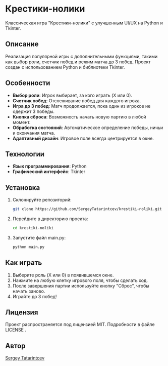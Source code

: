 # Крестики-нолики

Классическая игра "Крестики-нолики" с улучшенным UI/UX на Python и Tkinter.

## Описание
Реализация популярной игры с дополнительными функциями, такими как выбор роли, счетчик побед и режим матча до 3 побед. Проект создан с использованием Python и библиотеки Tkinter.

## Особенности
- **Выбор роли**: Игрок выбирает, за кого играть (X или 0).
- **Счетчик побед**: Отслеживание побед для каждого игрока.
- **Игра до 3 побед**: Матч продолжается, пока один из игроков не одержит 3 победы.
- **Кнопка сброса**: Возможность начать новую партию в любой момент.
- **Обработка состояний**: Автоматическое определение победы, ничьи и окончания матча.
- **Адаптивный дизайн**: Игровое поле всегда центрируется в окне.

## Технологии
- **Язык программирования**: Python  
- **Графический интерфейс**: Tkinter  

## Установка
1. Склонируйте репозиторий:
   ```bash
   git clone https://github.com/SergeyTatarintcev/krestiki-noliki.git
   ```
2. Перейдите в директорию проекта:
    ```bash
    cd krestiki-noliki
    ```
3. Запустите файл main.py:
    ```bash
    python main.py
    ```
## Как играть

1. Выберите роль (X или 0) в появившемся окне.
2. Нажмите на любую клетку игрового поля, чтобы сделать ход.
3. После завершения партии используйте кнопку "Сброс", чтобы начать заново.
4. Играйте до 3 побед!
## Лицензия
Проект распространяется под лицензией MIT. Подробности в файле LICENSE .

## Автор
[Sergey Tatarintcev](https://github.com/SergeyTatarintcev) 
